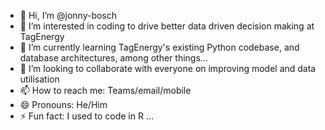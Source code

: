 - 👋 Hi, I’m @jonny-bosch
- 👀 I’m interested in coding to drive better data driven decision making at TagEnergy
- 🌱 I’m currently learning TagEnergy's existing Python codebase, and database architectures, among other things...
- 💞️ I’m looking to collaborate with everyone on improving model and data utilisation
- 📫 How to reach me: Teams/email/mobile
- 😄 Pronouns: He/Him
- ⚡ Fun fact: I used to code in R ...

<!---
jonny-bosch/jonny-bosch is a ✨ special ✨ repository because its `README.md` (this file) appears on your GitHub profile.
You can click the Preview link to take a look at your changes.
--->
